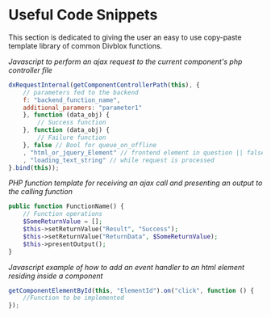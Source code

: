 # Useful Code Snippets

This section is dedicated to giving the user an easy to use copy-paste template library of common Divblox functions.

*Javascript to perform an ajax request to the current component's php controller file*
```javascript
dxRequestInternal(getComponentControllerPath(this), {
    // parameters fed to the backend
    f: "backend_function_name",
    additional_paramers: "parameter1"
    }, function (data_obj) {
        // Success function
    }, function (data_obj) {
        // Failure function
    }, false // Bool for queue_on_offline
    , "html_or_jquery_Element" // frontend element in question || false
    , "loading_text_string" // while request is processed
}.bind(this));
```

*PHP function template for receiving an ajax call and presenting an output to the calling function*
```php
public function FunctionName() {
    // Function operations
    $SomeReturnValue = [];
    $this->setReturnValue("Result", "Success");
    $this->setReturnValue("ReturnData", $SomeReturnValue);
    $this->presentOutput();
}
```
*Javascript example of how to add an event handler to an html element residing inside a component*
```javascript
getComponentElementById(this, "ElementId").on("click", function () {
    //Function to be implemented
});
```
